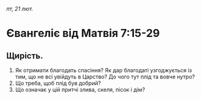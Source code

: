 
_пт, 21 лют._

# Євангеліє від Матвія 7:15-29

## Щирість.

1. Як отримати благодать спасіння? Як дар благодаті узгоджується із тим, що не всі увійдуть в Царство? До чого тут плід та вовче нутро?
2. Що треба, щоб плід був добрий?
3. Що означає у цій притчі злива, скеля, пісок і дім?
